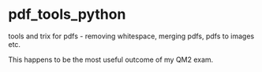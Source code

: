 # pdf_tools_python
tools and trix for pdfs - removing whitespace, merging pdfs, pdfs to images etc.

This happens to be the most useful outcome of my QM2 exam. 

